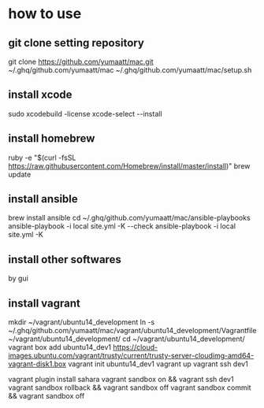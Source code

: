 # how to use

## git clone setting repository

git clone https://github.com/yumaatt/mac.git ~/.ghq/github.com/yumaatt/mac
~/.ghq/github.com/yumaatt/mac/setup.sh

## install xcode

sudo xcodebuild -license
xcode-select --install

## install homebrew

ruby -e "$(curl -fsSL https://raw.githubusercontent.com/Homebrew/install/master/install)"
brew update

## install ansible

brew install ansible
cd ~/.ghq/github.com/yumaatt/mac/ansible-playbooks
ansible-playbook -i local site.yml -K --check
ansible-playbook -i local site.yml -K

## install other softwares

by gui

## install vagrant

mkdir ~/vagrant/ubuntu14_development
ln -s ~/.ghq/github.com/yumaatt/mac/vagrant/ubuntu14_development/Vagrantfile ~/vagrant/ubuntu14_development/
cd ~/vagrant/ubuntu14_development/
vagrant box add ubuntu14_dev1 https://cloud-images.ubuntu.com/vagrant/trusty/current/trusty-server-cloudimg-amd64-vagrant-disk1.box
vagrant init ubuntu14_dev1
vagrant up
vagrant ssh dev1

vagrant plugin install sahara
vagrant sandbox on && vagrant ssh dev1
vagrant sandbox rollback && vagrant sandbox off
vagrant sandbox commit && vagrant sandbox off
